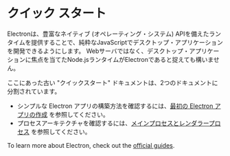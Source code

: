 # クイック スタート

Electronは、豊富なネイティブ (オペレーティング・システム) APIを備えたランタイムを提供することで、純粋なJavaScriptでデスクトップ・アプリケーションを開発できるようにします。 Webサーバではなく、デスクトップ・アプリケーションに焦点を当てたNode.jsランタイムがElectronであると捉えても構いません。

ここにあった古い "クイックスタート" ドキュメントは、2つのドキュメントに分割されています。

* シンプルな Electron アプリの構築方法を確認するには、[最初の Electron アプリの作成](./first-app.md) を参照してください。
* プロセスアーキテクチャを確認するには、[メインプロセスとレンダラープロセス](./application-architecture.md#main-and-renderer-processes) を参照してください。

To learn more about Electron, check out the [official guides](../README.md).